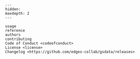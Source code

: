 ```{include} ../README.md
```

[license]: license
[contributor guide]: contributing
[command-line reference]: usage

```{toctree}
---
hidden:
maxdepth: 2
---

usage
reference
authors
contributing
Code of Conduct <codeofconduct>
License <license>
Changelog <https://github.com/edges-collab/gsdata/releases>
```
